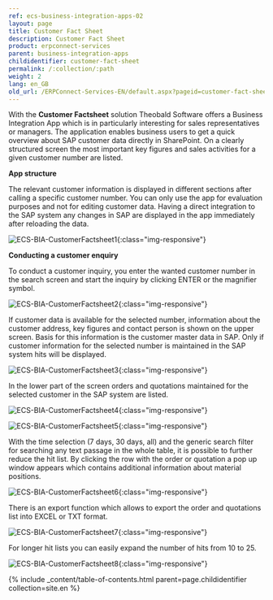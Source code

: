 ```yaml
---
ref: ecs-business-integration-apps-02
layout: page
title: Customer Fact Sheet
description: Customer Fact Sheet
product: erpconnect-services
parent: business-integration-apps
childidentifier: customer-fact-sheet
permalink: /:collection/:path
weight: 2
lang: en_GB
old_url: /ERPConnect-Services-EN/default.aspx?pageid=customer-fact-sheet
---
```


With the **Customer Factsheet** solution Theobald Software offers a Business Integration App which is in particularly interesting for sales representatives or managers. The application enables business users to get a quick overview about SAP customer data directly in SharePoint. On a clearly structured screen the most important key figures and sales activities for a given customer number are listed.


**App structure**

The relevant customer information is displayed in different sections after calling a specific customer number. You can only use the app for evaluation purposes and not for editing customer data. Having a direct integration to the SAP system any changes in SAP are displayed in the app immediately after reloading the data.  


![ECS-BIA-CustomerFactsheet1](/img/content/ECS-BIA-CustomerFactsheet1.png){:class="img-responsive"}

**Conducting a customer enquiry**

To conduct a customer inquiry, you enter the wanted customer number in the search screen and start the inquiry by clicking ENTER or the magnifier symbol.

![ECS-BIA-CustomerFactsheet2](/img/content/ECS-BIA-CustomerFactsheet2.png){:class="img-responsive"}

If customer data is available for the selected number, information about the customer address, key figures and contact person is shown on the upper screen. Basis for this information is the customer master data in SAP. Only if customer information for the selected number is maintained in the SAP system hits will be displayed. 

![ECS-BIA-CustomerFactsheet3](/img/content/ECS-BIA-CustomerFactsheet3.png){:class="img-responsive"}

In the lower part of the screen orders and quotations maintained for the selected customer in the SAP system are listed.


![ECS-BIA-CustomerFactsheet4](/img/content/ECS-BIA-CustomerFactsheet4.png){:class="img-responsive"}

![ECS-BIA-CustomerFactsheet5](/img/content/ECS-BIA-CustomerFactsheet5.png){:class="img-responsive"}

With the time selection (7 days, 30 days, all) and the generic search filter for searching any text passage in the whole table, it is possible to further reduce the hit list. By clicking the row with the order or quotation a pop up window appears which contains additional information about material positions.

![ECS-BIA-CustomerFactsheet6](/img/content/ECS-BIA-CustomerFactsheet6.png){:class="img-responsive"}

There is an export function which allows to export the order and quotations list into EXCEL or TXT format.

![ECS-BIA-CustomerFactsheet7](/img/content/ECS-BIA-CustomerFactsheet7.png){:class="img-responsive"}

For longer hit lists you can easily expand the number of hits from 10 to 25.

![ECS-BIA-CustomerFactsheet8](/img/content/ECS-BIA-CustomerFactsheet8.png){:class="img-responsive"}

{% include _content/table-of-contents.html parent=page.childidentifier collection=site.en %}